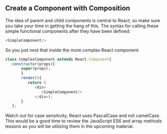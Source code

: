 
## Create a Component with Composition

The idea of parent and child components is central to React, so make sure you take your time in getting the hang of this.
The syntax for calling these simple functional components after they have been defined:
```javascript
<SimpleComponent/>
```
So you just nest that inside the more complex React component:
```javascript
class ComplexComponent extends React.Component{
   constructor(props){
       super(props);
       }
       render(){
          return (
             <div>
                <SimpleComponent/>
             </div>);
       }
   };
   ```
Watch out for case sensitivity, React uses PascalCase and not camelCase. This would be a good time to review the JavaScript ES6 and array methods lessons as you will be utilizing them in the upcoming material.

